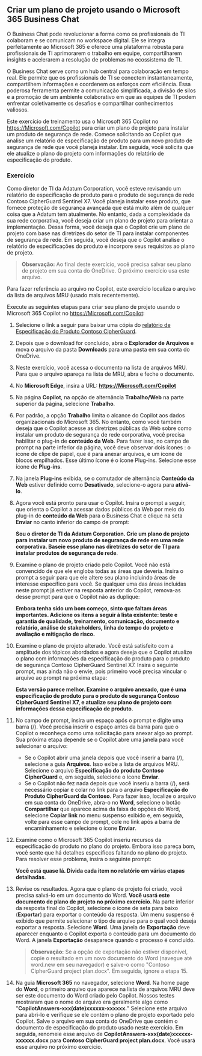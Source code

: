 
Criar um plano de projeto usando o Microsoft 365 Business Chat
---
O Business Chat pode revolucionar a forma como os profissionais de TI colaboram e se comunicam no workspace digital. Ele se integra perfeitamente ao Microsoft 365 e oferece uma plataforma robusta para profissionais de TI aprimorarem o trabalho em equipe, compartilharem insights e acelerarem a resolução de problemas no ecossistema de TI.

O Business Chat serve como um hub central para colaboração em tempo real. Ele permite que os profissionais de TI se conectem instantaneamente, compartilhem informações e coordenem os esforços com eficiência. Essa poderosa ferramenta permite a comunicação simplificada, a divisão de silos e a promoção de um ambiente colaborativo em que as equipes de TI podem enfrentar coletivamente os desafios e compartilhar conhecimentos valiosos.

Este exercício de treinamento usa o Microsoft 365 Copilot no https://Microsoft.com/Copilot para criar um plano de projeto para instalar um produto de segurança de rede. Comece solicitando ao Copilot que analise um relatório de especificação de produto para um novo produto de segurança de rede que você planeja instalar. Em seguida, você solicita que ele atualize o plano do projeto com informações do relatório de especificação do produto.

### Exercício

Como diretor de TI da Adatum Corporation, você esteve revisando um relatório de especificação de produto para o produto de segurança de rede Contoso CipherGuard Sentinel X7. Você planeja instalar esse produto, que fornece proteção de segurança avançada que está muito além de qualquer coisa que a Adatum tem atualmente. No entanto, dada a complexidade da sua rede corporativa, você deseja criar um plano de projeto para orientar a implementação. Dessa forma, você deseja que o Copilot crie um plano de projeto com base nas diretrizes do setor de TI para instalar componentes de segurança de rede. Em seguida, você deseja que o Copilot analise o relatório de especificações do produto e incorpore seus requisitos ao plano de projeto.

> **Observação:** Ao final deste exercício, você precisa salvar seu plano de projeto em sua conta do OneDrive. O próximo exercício usa este arquivo.

Para fazer referência ao arquivo no Copilot, este exercício localiza o arquivo da lista de arquivos MRU (usado mais recentemente).

Execute as seguintes etapas para criar seu plano de projeto usando o Microsoft 365 Copilot no https://Microsoft.com/Copilot:

1.  Selecione o link a seguir para baixar uma cópia do [relatório de Especificação do Produto Contoso CipherGuard](https://go.microsoft.com/fwlink/?linkid=2269123).
2.  Depois que o download for concluído, abra o **Explorador de Arquivos** e mova o arquivo da pasta **Downloads** para uma pasta em sua conta do OneDrive.
3.  Neste exercício, você acessa o documento na lista de arquivos MRU. Para que o arquivo apareça na lista de MRU, abra e feche o documento.
4.  No **Microsoft Edge**, insira a URL: **https://Microsoft.com/Copilot**
6.  Na página **Copilot**, na opção de alternância **Trabalho/Web** na parte superior da página, selecione **Trabalho**.
7.  Por padrão, a opção **Trabalho** limita o alcance do Copilot aos dados organizacionais do Microsoft 365. No entanto, como você também deseja que o Copilot acesse as diretrizes públicas da Web sobre como instalar um produto de segurança de rede corporativa, você precisa habilitar o plug-in de **conteúdo da Web**. Para fazer isso, no campo de prompt na parte inferior da página, você deve observar dois ícones : o ícone de clipe de papel, que é para anexar arquivos, e um ícone de blocos empilhados. Esse último ícone é o ícone Plug-ins. Selecione esse ícone de **Plug-ins**.
8.  Na janela **Plug-ins** exibida, se o comutador de alternância **Conteúdo da Web** estiver definido como **Desativado**, selecione-o agora para **ativá-lo**.
9.  Agora você está pronto para usar o Copilot. Insira o prompt a seguir, que orienta o Copilot a acessar dados públicos da Web por meio do plug-in de **conteúdo da Web** para o Business Chat e clique na seta **Enviar** no canto inferior do campo de prompt:
    
    **Sou o diretor de TI da Adatum Corporation. Crie um plano de projeto para instalar um novo produto de segurança de rede em uma rede corporativa. Baseie esse plano nas diretrizes do setor de TI para instalar produtos de segurança de rede**.
10. Examine o plano de projeto criado pelo Copilot. Você não está convencido de que ele engloba todas as áreas que deveria. Insira o prompt a seguir para que ele altere seu plano incluindo áreas de interesse específico para você. Se qualquer uma das áreas incluídas neste prompt já estiver na resposta anterior do Copilot, remova-as desse prompt para que o Copilot não as duplique:
    
    **Embora tenha sido um bom começo, sinto que faltam áreas importantes. Adicione os itens a seguir à lista existente: teste e garantia de qualidade, treinamento, comunicação, documento e relatório, análise de stakeholders, linha do tempo do projeto e avaliação e mitigação de risco.**
11. Examine o plano de projeto alterado. Você está satisfeito com a amplitude dos tópicos abordados e agora deseja que o Copilot atualize o plano com informações da especificação do produto para o produto de segurança Contoso CipherGuard Sentinel X7. Insira o seguinte prompt, mas ainda não o envie, pois primeiro você precisa vincular o arquivo ao prompt na próxima etapa:
    
    **Esta versão parece melhor. Examine o arquivo anexado, que é uma especificação de produto para o produto de segurança Contoso CipherGuard Sentinel X7, e atualize seu plano de projeto com informações dessa especificação de produto**.
12. No campo de prompt, insira um espaço após o prompt e digite uma barra (/). Você precisa inserir o espaço antes da barra para que o Copilot o reconheça como uma solicitação para anexar algo ao prompt. Sua próxima etapa depende se o Copilot abre uma janela para você selecionar o arquivo:
     -  Se o Copilot abrir uma janela depois que você inserir a barra (/), selecione a guia **Arquivos**. Isso exibe a lista de arquivos MRU. Selecione o arquivo **Especificação do produto Contoso CipherGuard** e, em seguida, selecione o ícone **Enviar**.
     -  Se o Copilot não fez nada depois que você inseriu a barra (/), será necessário copiar e colar no link para o arquivo **Especificação do Produto CipherGuard da Contoso**. Para fazer isso, localize o arquivo em sua conta do OneDrive, abra-o no **Word**, selecione o botão **Compartilhar** que aparece acima da faixa de opções do Word, selecione **Copiar link** no menu suspenso exibido e, em seguida, volte para esse campo de prompt, cole no link após a barra de encaminhamento e selecione o ícone **Enviar**.
13. Examine como o Microsoft 365 Copilot inseriu recursos da especificação do produto no plano do projeto. Embora isso pareça bom, você sente que há detalhes específicos faltando no plano do projeto. Para resolver esse problema, insira o seguinte prompt:
    
    **Você está quase lá. Divida cada item no relatório em várias etapas detalhadas**.
14. Revise os resultados. Agora que o plano de projeto foi criado, você precisa salvá-lo em um documento do Word. **Você usará este documento de plano de projeto no próximo exercício**. Na parte inferior da resposta final do Copilot, selecione o ícone de seta para baixo (**Exportar**) para exportar o conteúdo da resposta. Um menu suspenso é exibido que permite selecionar o tipo de arquivo para o qual você deseja exportar a resposta. Selecione **Word**. Uma janela de **Exportação** deve aparecer enquanto o Copilot exporta o conteúdo para um documento do Word. A janela **Exportação** desaparece quando o processo é concluído.
    > **Observação:** Se a opção de exportação não estiver disponível, copie o resultado em um novo documento do Word (navegue até word.new em seu navegador) e salve-o como "Contoso CipherGuard project plan.docx". Em seguida, ignore a etapa 15.
15. Na guia **Microsoft 365** no navegador, selecione **Word**. Na home page do **Word**, o primeiro arquivo que aparece na lista de arquivos MRU deve ser este documento do Word criado pelo Copilot. Nossos testes mostraram que o nome do arquivo era geralmente algo como "**CopilotAnswers-xxx(date)xxxxxx-xxxxxx.**" Selecione este arquivo para abri-lo e verifique se ele contém o plano de projeto exportado pelo Copilot. Salve o arquivo em sua conta do OneDrive que contém o documento de especificação do produto usado neste exercício. Em seguida, renomeie esse arquivo de **CopilotAnswers-xxx(date)xxxxxx-xxxxxx.docx** para **Contoso CipherGuard project plan.docx**. Você usará esse arquivo no próximo exercício.
